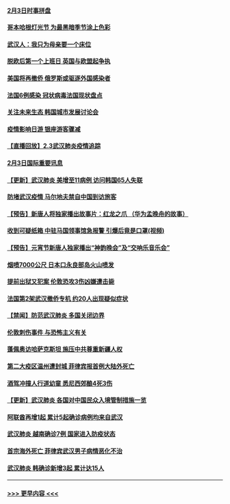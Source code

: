 #### [2月3日时事拼盘](../pages/prog202/a102768402.md?t=02040733) 
#### [哥本哈根灯光节 为最黑暗季节涂上色彩](../pages/prog202/a102768369.md?t=02040733) 
#### [武汉人：我只为母亲要一个床位](../pages/prog202/a102768250.md?t=02040733) 
#### [脱欧后第一个上班日 英国与欧盟起争执](../pages/prog202/a102768252.md?t=02040733) 
#### [美国将再撤侨 俄罗斯或驱逐外国感染者](../pages/prog202/a102768247.md?t=02040733) 
#### [法国6例感染 冠状病毒法国现状盘点](../pages/prog202/a102768157.md?t=02040733) 
#### [关注未来生态 韩国城市发展讨论会](../pages/prog202/a102768153.md?t=02040733) 
#### [疫情影响日游 银座游客骤减](../pages/prog202/a102768160.md?t=02040733) 
#### [【直播回放】2.3武汉肺炎疫情追踪](../pages/prog202/a102768128.md?t=02040733) 
#### [2月3日国际重要讯息](../pages/prog202/a102767896.md?t=02040733) 
#### [【更新】武汉肺炎 美增至11病例 访问韩国65人失联](../pages/prog202/a102758911.md?t=02040733) 
#### [防堵武汉疫情 马尔地夫禁自中国到访旅客](../pages/prog202/a102767847.md?t=02040733) 
#### [【预告】新唐人将独家播出故事片：红龙之爪 （华为孟晚舟的故事）](../pages/prog202/a102767728.md?t=02040733) 
#### [收到可疑纸箱 中驻马国领事馆急报警 引爆后竟是口罩(视频)](../pages/prog202/a102767695.md?t=02040733) 
#### [【预告】元宵节新唐人独家播出“神韵晚会”及“交响乐音乐会”](../pages/prog202/a102767674.md?t=02040733) 
#### [烟喷7000公尺 日本口永良部岛火山喷发](../pages/prog202/a102767687.md?t=02040733) 
#### [提前出狱又犯案 伦敦恐攻3伤凶嫌遭击毙](../pages/prog202/a102767635.md?t=02040733) 
#### [法国第2架武汉撤侨专机 约20人出现疑似症状](../pages/prog202/a102767617.md?t=02040733) 
#### [【禁闻】防范武汉肺炎  多国关闭边界](../pages/prog202/a102767542.md?t=02040733) 
#### [伦敦刺伤事件 与恐怖主义有关](../pages/prog202/a102767509.md?t=02040733) 
#### [蓬佩奥访哈萨克斯坦 施压中共尊重新疆人权](../pages/prog202/a102767395.md?t=02040733) 
#### [第二大疫区温州遭封城 菲律宾报首例大陆外死亡](../pages/prog202/a102767388.md?t=02040733) 
#### [酒驾冲撞人行道幼童 悉尼西郊酿4死3伤](../pages/prog202/a102767238.md?t=02040733) 
#### [【更新】武汉肺炎 各国对中国民众入境管制措施一览](../pages/prog202/a102767170.md?t=02040733) 
#### [阿联酋再增1起 累计5起确诊病例均来自武汉](../pages/prog202/a102767207.md?t=02040733) 
#### [武汉肺炎 越南确诊7例 国家进入防疫状态](../pages/prog202/a102767186.md?t=02040733) 
#### [首宗海外死亡 菲律宾武汉男子病情恶化不治](../pages/prog202/a102767150.md?t=02040733) 
#### [武汉肺炎 韩确诊新增3起 累计达15人](../pages/prog202/a102767132.md?t=02040733) 

----
#### [ >>> 更早内容 <<< ](../indexes/prog202-earlier.md)
